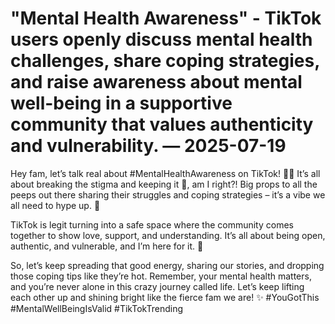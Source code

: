# "Mental Health Awareness" - TikTok users openly discuss mental health challenges, share coping strategies, and raise awareness about mental well-being in a supportive community that values authenticity and vulnerability. — 2025-07-19

Hey fam, let’s talk real about #MentalHealthAwareness on TikTok! 💭💕 It’s all about breaking the stigma and keeping it 💯, am I right?! Big props to all the peeps out there sharing their struggles and coping strategies – it’s a vibe we all need to hype up. 🌟

TikTok is legit turning into a safe space where the community comes together to show love, support, and understanding. It’s all about being open, authentic, and vulnerable, and I’m here for it. 🙌

So, let’s keep spreading that good energy, sharing our stories, and dropping those coping tips like they’re hot. Remember, your mental health matters, and you’re never alone in this crazy journey called life. Let’s keep lifting each other up and shining bright like the fierce fam we are! ✨ #YouGotThis #MentalWellBeingIsValid #TikTokTrending
